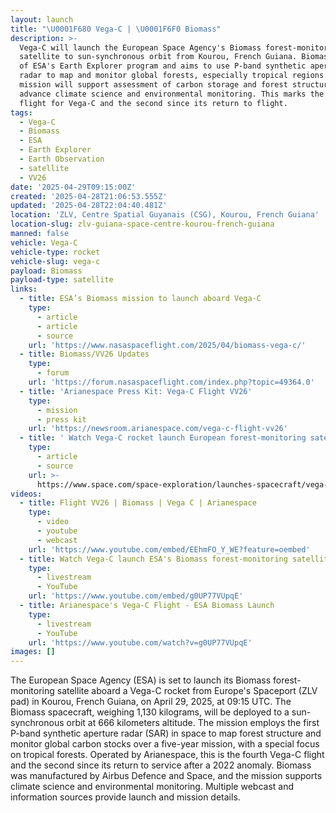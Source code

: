 ```yaml
---
layout: launch
title: "\U0001F680 Vega-C | \U0001F6F0 Biomass"
description: >-
  Vega-C will launch the European Space Agency's Biomass forest-monitoring
  satellite to sun-synchronous orbit from Kourou, French Guiana. Biomass is part
  of ESA's Earth Explorer program and aims to use P-band synthetic aperture
  radar to map and monitor global forests, especially tropical regions. The
  mission will support assessment of carbon storage and forest structure to
  advance climate science and environmental monitoring. This marks the fourth
  flight for Vega-C and the second since its return to flight.
tags:
  - Vega-C
  - Biomass
  - ESA
  - Earth Explorer
  - Earth Observation
  - satellite
  - VV26
date: '2025-04-29T09:15:00Z'
created: '2025-04-28T21:06:53.555Z'
updated: '2025-04-28T22:04:40.481Z'
location: 'ZLV, Centre Spatial Guyanais (CSG), Kourou, French Guiana'
location-slug: zlv-guiana-space-centre-kourou-french-guiana
manned: false
vehicle: Vega-C
vehicle-type: rocket
vehicle-slug: vega-c
payload: Biomass
payload-type: satellite
links:
  - title: ESA’s Biomass mission to launch aboard Vega-C
    type:
      - article
      - article
      - source
    url: 'https://www.nasaspaceflight.com/2025/04/biomass-vega-c/'
  - title: Biomass/VV26 Updates
    type:
      - forum
    url: 'https://forum.nasaspaceflight.com/index.php?topic=49364.0'
  - title: 'Arianespace Press Kit: Vega-C Flight VV26'
    type:
      - mission
      - press kit
    url: 'https://newsroom.arianespace.com/vega-c-flight-vv26'
  - title: ' Watch Vega-C rocket launch European forest-monitoring satellite to orbit on April 29 '
    type:
      - article
      - source
    url: >-
      https://www.space.com/space-exploration/launches-spacecraft/vega-c-rocket-launch-esa-biomass-forest-monitoring-satellite
videos:
  - title: Flight VV26 | Biomass | Vega C | Arianespace
    type:
      - video
      - youtube
      - webcast
    url: 'https://www.youtube.com/embed/EEhmFO_Y_WE?feature=oembed'
  - title: Watch Vega-C launch ESA's Biomass forest-monitoring satellite live
    type:
      - livestream
      - YouTube
    url: 'https://www.youtube.com/embed/g0UP77VUpqE'
  - title: Arianespace's Vega-C Flight - ESA Biomass Launch
    type:
      - livestream
      - YouTube
    url: 'https://www.youtube.com/watch?v=g0UP77VUpqE'
images: []
---
```

The European Space Agency (ESA) is set to launch its Biomass forest-monitoring satellite aboard a Vega-C rocket from Europe's Spaceport (ZLV pad) in Kourou, French Guiana, on April 29, 2025, at 09:15 UTC. The Biomass spacecraft, weighing 1,130 kilograms, will be deployed to a sun-synchronous orbit at 666 kilometers altitude. The mission employs the first P-band synthetic aperture radar (SAR) in space to map forest structure and monitor global carbon stocks over a five-year mission, with a special focus on tropical forests. Operated by Arianespace, this is the fourth Vega-C flight and the second since its return to service after a 2022 anomaly. Biomass was manufactured by Airbus Defence and Space, and the mission supports climate science and environmental monitoring. Multiple webcast and information sources provide launch and mission details.
